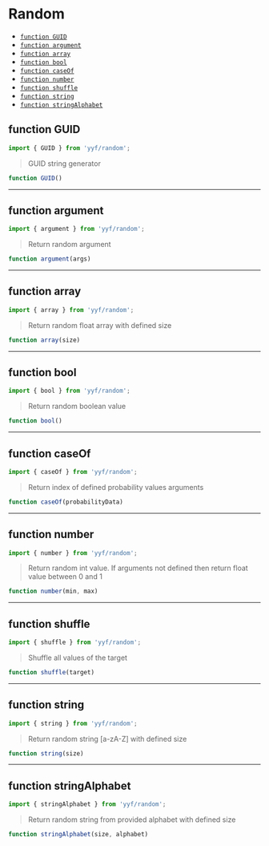 # Random

- [`function GUID`](#function-guid)
- [`function argument`](#function-argument)
- [`function array`](#function-array)
- [`function bool`](#function-bool)
- [`function caseOf`](#function-caseof)
- [`function number`](#function-number)
- [`function shuffle`](#function-shuffle)
- [`function string`](#function-string)
- [`function stringAlphabet`](#function-stringalphabet)

<a id="function-guid"></a><h2>function GUID</h2>
``` javascript
import { GUID } from 'yyf/random';
```
> GUID string generator

``` javascript
function GUID()
```
---

<a id="function-argument"></a><h2>function argument</h2>
``` javascript
import { argument } from 'yyf/random';
```
> Return random argument

``` javascript
function argument(args)
```
---

<a id="function-array"></a><h2>function array</h2>
``` javascript
import { array } from 'yyf/random';
```
> Return random float array with defined size

``` javascript
function array(size)
```
---

<a id="function-bool"></a><h2>function bool</h2>
``` javascript
import { bool } from 'yyf/random';
```
> Return random boolean value

``` javascript
function bool()
```
---

<a id="function-caseof"></a><h2>function caseOf</h2>
``` javascript
import { caseOf } from 'yyf/random';
```
> Return index of defined probability values arguments

``` javascript
function caseOf(probabilityData)
```
---

<a id="function-number"></a><h2>function number</h2>
``` javascript
import { number } from 'yyf/random';
```
> Return random int value. If arguments not defined then return float value between 0 and 1

``` javascript
function number(min, max)
```
---

<a id="function-shuffle"></a><h2>function shuffle</h2>
``` javascript
import { shuffle } from 'yyf/random';
```
> Shuffle all values of the target

``` javascript
function shuffle(target)
```
---

<a id="function-string"></a><h2>function string</h2>
``` javascript
import { string } from 'yyf/random';
```
> Return random string [a-zA-Z] with defined size

``` javascript
function string(size)
```
---

<a id="function-stringalphabet"></a><h2>function stringAlphabet</h2>
``` javascript
import { stringAlphabet } from 'yyf/random';
```
> Return random string from provided alphabet with defined size

``` javascript
function stringAlphabet(size, alphabet)
```
